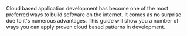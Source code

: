 Cloud based application development has become one of the most preferred ways to build software on the internet. It comes as no surprise due to it's numerous advantages. This guide will show you a number of ways you can apply proven cloud based patterns in  development.



